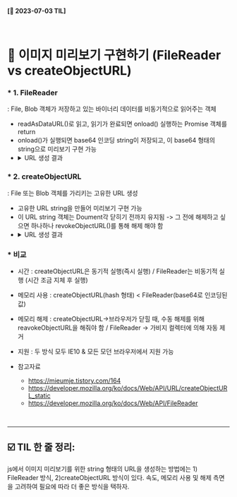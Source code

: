 **[📆 2023-07-03 TIL]**

<br/>

# 📍 이미지 미리보기 구현하기 (FileReader vs createObjectURL)

### \* 1. FileReader

: File, Blob 객체가 저장하고 있는 바이너리 데이터를 비동기적으로 읽어주는 객체

- readAsDataURL()로 읽고, 읽기가 완료되면 onload() 실행하는 Promise 객체를 return
- onload()가 실행되면 base64 인코딩 string이 저장되고, 이 base64 형태의 string으로 미리보기 구현 가능
- <details><summary>URL 생성 결과</summary> <img width="1027" alt="Pasted Graphic 6" src="https://github.com/Yeonseo-Jo/Tattour-PreTask/assets/77691829/02feeeff-7972-4a7c-9cd1-1be32e7efe77"/></details>

### \* 2. createObjectURL

: File 또는 Blob 객체를 가리키는 고유한 URL 생성

- 고유한 URL string을 만들어 미리보기 구현 가능
- 이 URL string 객체는 Doument각 닫히기 전까지 유지됨 -> 그 전에 해제하고 싶으면 하나하나 revokeObjectURL()를 통해 해제 해야 함
- <details><summary>URL 생성 결과</summary> <img width="1027" alt="Pasted Graphic 7" src="https://github.com/Yeonseo-Jo/Tattour-PreTask/assets/77691829/13e21556-11db-49a2-9f26-5e1b04df1567"></details>

### \* 비교

- 시간 : createObjectURL은 동기적 실행(즉시 실행) / FileReader는 비동기적 실행 (시간 조금 지체 후 실행)
- 메모리 사용 : createObjectURL(hash 형태) < FileReader(base64로 인코딩된 값)
- 메모리 해제 : createObjectURL->브라우저가 닫힐 때, 수동 해제를 위해 reavokeObjectURL을 해줘야 함 / FileReader -> 가비지 컬렉터에 의해 자동 제거
- 지원 : 두 방식 모두 IE10 & 모든 모던 브라우저에서 지원 가능

- 참고자료
  - https://mieumje.tistory.com/164
  - https://developer.mozilla.org/ko/docs/Web/API/URL/createObjectURL_static
  - https://developer.mozilla.org/ko/docs/Web/API/FileReader

<br/>
<hr/>

## ☑️ TIL 한 줄 정리:

js에서 이미지 미리보기를 위한 string 형태의 URL을 생성하는 방법에는 1) FileReader 방식, 2)createObjectURL 방식이 있다. 속도, 메모리 사용 및 해제 측면을 고려하여 필요에 따라 더 좋은 방식을 택하자.

